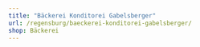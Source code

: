 ```yaml
---
title: "Bäckerei Konditorei Gabelsberger"
url: /regensburg/baeckerei-konditorei-gabelsberger/
shop: Bäckerei
---
```

